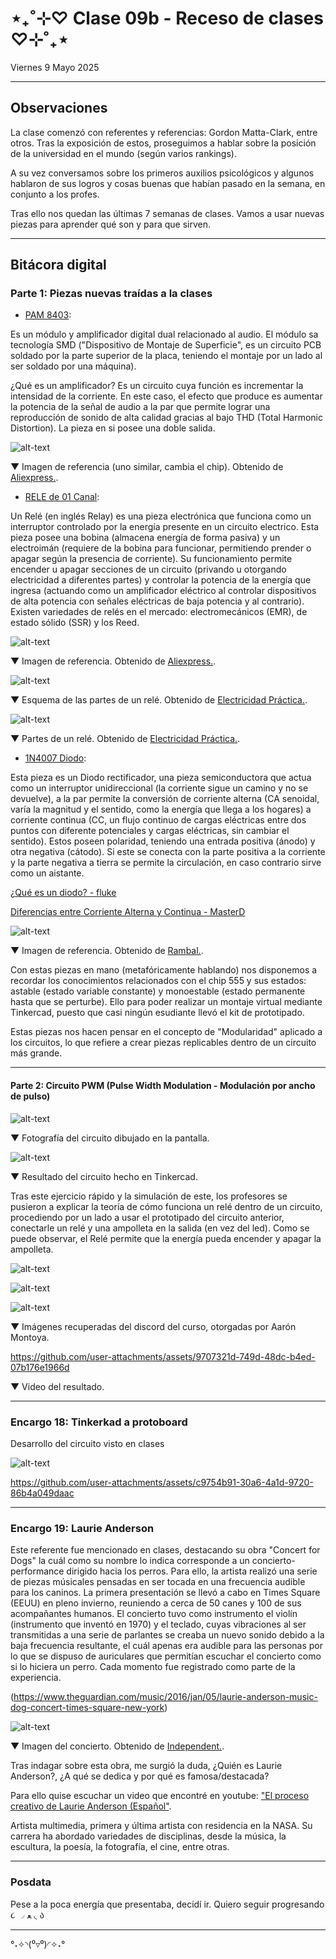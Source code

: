 # ⋆₊˚⊹♡ Clase  09b - Receso de clases ♡⊹˚₊⋆

Viernes 9 Mayo 2025

***

## Observaciones

La clase comenzó con referentes y referencias: Gordon Matta-Clark, entre otros.
Tras la exposición de estos, proseguimos a hablar sobre la posición de la universidad en el mundo (según varios rankings).

A su vez conversamos sobre los primeros auxilios psicológicos y algunos hablaron de sus logros y cosas buenas que habían pasado en la semana, en conjunto a los profes.

Tras ello nos quedan las últimas 7 semanas de clases. Vamos a usar nuevas piezas para aprender qué son y para que sirven.

***

## Bitácora digital

### Parte 1: Piezas nuevas traídas a la clases

- [PAM 8403](https://afel.cl/products/amplificador-stereo-clase-d-2x3w-pam8403?srsltid=AfmBOoq8AjxWD2ZoGiEjyWEiV9xWqypejVilDozwdgQ8L9h4xyjweiaL):

Es un módulo y amplificador digital dual relacionado al audio. El módulo sa tecnología SMD ("Dispositivo de Montaje de Superficie", es un circuito PCB soldado por la parte superior de la placa, teniendo el montaje por un lado al ser soldado por una máquina).

¿Qué es un amplificador? Es un circuito cuya función es incrementar la intensidad de la corriente. En este caso, el efecto que produce es aumentar la potencia de la señal de audio a la par que permite lograr una reproducción de sonido de alta calidad gracias al bajo THD (Total Harmonic Distortion). La pieza en si posee una doble salida.

![alt-text](./archivos/001.png)

▼ Imagen de referencia (uno similar, cambia el chip). Obtenido de [Aliexpress.](https://es.aliexpress.com/item/1005002662145301.html).

- [RELE de 01 Canal](https://afel.cl/products/rele-de-01-canal):

Un Relé (en inglés Relay) es una pieza electrónica que funciona como un interruptor controlado por la energía presente en un circuito electrico. Esta pieza posee una bobina (almacena energía de forma pasiva) y un electroimán (requiere de la bobina para funcionar, permitiendo prender o apagar según la presencia de corriente).  Su funcionamiento permite encender u apagar secciones de un circuito (privando u otorgando electricidad a diferentes partes) y controlar la potencia de la energía que ingresa (actuando como un amplificador eléctrico al controlar dispositivos de alta potencia con señales eléctricas de baja potencia y al contrario). Existen variedades de relés en el mercado: electromecánicos (EMR), de estado sólido (SSR) y los Reed.

![alt-text](./archivos/002.jpg)

▼ Imagen de referencia. Obtenido de [Aliexpress.](https://es.aliexpress.com/item/1005005959775711.html).

![alt-text](./archivos/003.png)

▼ Esquema de las partes de un relé. Obtenido de [Electricidad Práctica.](https://autodesarrollo-electricidadpractica.blogspot.com/2011/07/relays.html).

![alt-text](./archivos/004.png)

▼ Partes de un relé. Obtenido de [Electricidad Práctica.](https://autodesarrollo-electricidadpractica.blogspot.com/2011/07/relays.html).

- [1N4007 Diodo](https://maxelectronica.cl/componentes-electronicos/163-diodo-rectificador-1n4007.html):

Esta pieza es un Diodo rectificador, una pieza semiconductora que actua como un interruptor unidireccional (la corriente sigue un camino y no se devuelve), a la par permite la conversión de corriente alterna (CA senoidal, varía la magnitud y el sentido, como la energía que llega a los hogares) a corriente continua (CC, un flujo continuo de cargas eléctricas entre dos puntos con diferente potenciales y cargas eléctricas, sin cambiar el sentido). Estos poseen polaridad, teniendo una entrada positiva (ánodo) y otra negativa (cátodo). Si este se conecta con la parte positiva a la corriente y la parte negativa a tierra se permite la circulación, en caso contrario sirve como un aistante.

[¿Qué es un diodo? - fluke](https://www.fluke.com/es-cl/informacion/blog/electrica/que-es-un-diodo#:~:text=Permite%20que%20la%20corriente%20fluya,voltaje%20y%20capacidad%20de%20corriente.)

[Diferencias entre Corriente Alterna y Continua - MasterD](https://www.youtube.com/watch?v=85eQw7cmDqU)

![alt-text](./archivos/005.png)

▼ Imagen de referencia. Obtenido de [Rambal.](https://rambal.com/circuitos-integrados/2120-diodo-1n4007-1kv1a.html).

Con estas piezas en mano (metafóricamente hablando) nos disponemos a recordar los conocimientos relacionados con el chip 555 y sus estados: astable (estado variable constante) y monoestable (estado permanente hasta que se perturbe). Ello para poder realizar un montaje virtual mediante Tinkercad, puesto que casi ningún esudiante llevó el kit de prototipado.

Estas piezas nos hacen pensar en el concepto de "Modularidad" aplicado a los circuitos, lo que refiere a crear piezas replicables dentro de un circuito más grande.

***

#### Parte 2: Circuito PWM (Pulse Width Modulation - Modulación por ancho de pulso)

![alt-text](./archivos/006.png)

▼ Fotografía del circuito dibujado en la pantalla.

![alt-text](./archivos/007.png)

▼ Resultado del circuito hecho en Tinkercad.

Tras este ejercicio rápido y la simulación de este, los profesores se pusieron a explicar la teoría de cómo funciona un relé dentro de un circuito, procediendo por un lado a usar el prototipado del circuito anterior, conectarle un relé y una ampolleta en la salida (en vez del led). Como se puede observar, el Relé permite que la energía pueda encender y apagar la ampolleta.

![alt-text](./archivos/008.png)

![alt-text](./archivos/009.png)

![alt-text](./archivos/010.png)

▼ Imágenes recuperadas del discord del curso, otorgadas por Aarón Montoya.

<https://github.com/user-attachments/assets/9707321d-749d-48dc-b4ed-07b176e1966d>

▼ Video del resultado.

***

### Encargo 18: Tinkerkad a protoboard

Desarrollo del circuito visto en clases

![alt-text](./archivos/012.jpeg)


<https://github.com/user-attachments/assets/c9754b91-30a6-4a1d-9720-86b4a049daac>

***

### Encargo 19: Laurie Anderson

Este referente fue mencionado en clases, destacando su obra "Concert for Dogs" la cuál como su nombre lo indica corresponde a un concierto-performance dirigido hacia los perros. Para ello, la artista realizó una serie de piezas músicales pensadas en ser tocada en una frecuencia audible para los caninos. La primera presentación se llevó a cabo en Times Square (EEUU) en pleno invierno, reuniendo a cerca de 50 canes y 100 de sus acompañantes humanos. El concierto tuvo como instrumento el violín (instrumento que inventó en 1970) y el teclado, cuyas vibraciones al ser transmitidas a una serie de parlantes se creaba un nuevo sonido debido a la baja frecuencia resultante, el cuál apenas era audible para las personas por lo que se dispuso de auriculares que permitían escuchar el concierto como si lo hiciera un perro. Cada momento fue registrado como parte de la experiencia.

(<https://www.theguardian.com/music/2016/jan/05/laurie-anderson-music-dog-concert-times-square-new-york>)

![alt-text](./archivos/011.png)

▼ Imagen del concierto. Obtenido de [Independent.](https://www.independent.co.uk/arts-entertainment/music/news/performance-artist-laurie-anderson-plays-concert-especially-for-dogs-in-new-york-a6798581.html).

Tras indagar sobre esta obra, me surgió la duda, ¿Quién es Laurie Anderson?, ¿A qué se dedica y por qué es famosa/destacada?

Para ello quise escuchar un video que encontré en youtube: ["El proceso creativo de Laurie Anderson (Español"](https://www.youtube.com/watch?v=SB0eIKQwkOs).

Artista multimedia, primera y última artista con residencia en la NASA. Su carrera ha abordado variedades de disciplinas, desde la música, la escultura, la poesía, la fotografía, el cine, entre otras.

***

### Posdata

Pese a la poca energía que presentaba, decidí ir. Quiero seguir progresando  ૮ ◞ ﻌ ◟ ა

***

°˖✧◝(⁰▿⁰)◜✧˖°
